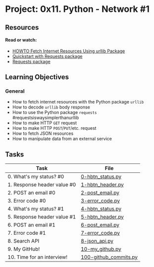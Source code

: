 # Project: 0x11. Python - Network #1

## Resources

#### Read or watch:

* [HOWTO Fetch Internet Resources Using urllib Package](https://intranet.alxswe.com/rltoken/KoRrs5dVWsb-B82e-M1TQQ)
* [Quickstart with Requests package](https://intranet.alxswe.com/rltoken/OGcRGPr7TSWtzypDd0ZibQ)
* [Requests package](https://intranet.alxswe.com/rltoken/dUNaNQrV2bMSstILitQbXQ)
## Learning Objectives

### General

* How to fetch internet resources with the Python package <code>urllib</code>
* How to decode <code>urllib</code> body response
* How to use the Python package <code>requests</code> #requestsiswaysimplerthanurllib
* How to make HTTP <code>GET</code> request 
* How to make HTTP <code>POST</code>/<code>PUT</code>/etc. request
* How to fetch JSON resources
* How to manipulate data from an external service
## Tasks

| Task | File |
| ---- | ---- |
| 0. What's my status? #0 | [0-hbtn_status.py](./0-hbtn_status.py) |
| 1. Response header value #0 | [1-hbtn_header.py](./1-hbtn_header.py) |
| 2. POST an email #0 | [2-post_email.py](./2-post_email.py) |
| 3. Error code #0 | [3-error_code.py](./3-error_code.py) |
| 4. What's my status? #1 | [4-hbtn_status.py](./4-hbtn_status.py) |
| 5. Response header value #1 | [5-hbtn_header.py](./5-hbtn_header.py) |
| 6. POST an email #1 | [6-post_email.py](./6-post_email.py) |
| 7. Error code #1 | [7-error_code.py](./7-error_code.py) |
| 8. Search API | [8-json_api.py](./8-json_api.py) |
| 9. My GitHub! | [10-my_github.py](./10-my_github.py) |
| 10. Time for an interview! | [100-github_commits.py](./100-github_commits.py) |